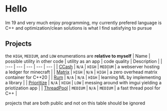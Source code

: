 # Hello
Im 19 and very much enjoy programming, my currently prefered language is C++ and optimization/clean solutions is what I find satisfying to pursue

## Projects
the `HIGH`, `MEDIUM`, and `LOW` enumerations are **relative to myself**
| Name | possible utility in other code | utility as an app | code quality | Description | 
| :--- | --- | --- | --- | --- |
| [CCash](https://github.com/EntireTwix/CCash) | `N/A` | `HIGH` | `MEDIUM` | a webserver hosting a ledger for minecraft |
| [Matrix](https://github.com/EntireTwix/Matrix) | `HIGH` | `N/A` | `HIGH` | a zero overhead matrix container for C++20 |
| [Rum]() | `N/A` | `N/A` | `HIGH` | learning ML by implementing a library |
| [Prioritize](https://github.com/EntireTwix/Prioritize) | `N/A` | `HIGH` | `LOW` | messing around with imgui yielding a priotization app |
| [ThreadPool](https://github.com/EntireTwix/ThreadPool) | `MEDIUM` | `N/A` | `MEDIUM` | a fast thread pool for C++ |

projects that are both public and not on this table should be ignored
